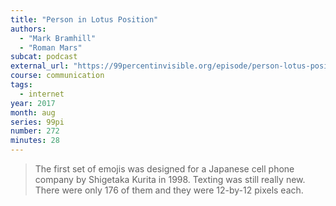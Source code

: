 ```yaml
---
title: "Person in Lotus Position"
authors:
  - "Mark Bramhill"
  - "Roman Mars"
subcat: podcast
external_url: "https://99percentinvisible.org/episode/person-lotus-position/"
course: communication
tags:
  - internet
year: 2017
month: aug
series: 99pi
number: 272
minutes: 28
---
```


> The first set of emojis was designed for a Japanese cell phone company by Shigetaka Kurita in 1998.
Texting was still really new. There were only 176 of them and they were 12-by-12 pixels each.
